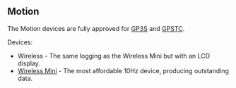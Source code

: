 ## Motion

The Motion devices are fully approved for [GP3S](https://www.gps-speedsurfing.com/default.aspx?mnu=item&item=coros) and [GPSTC](https://www.gpsteamchallenge.com.au/pages/rules).

Devices:

- Wireless - The same logging as the Wireless Mini but with an LCD display.
- [Wireless Mini](mini/README.md) - The most affordable 10Hz device, producing outstanding data.


